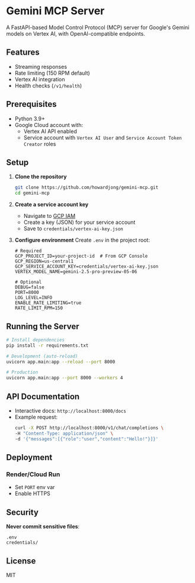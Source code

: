 # Gemini MCP Server

A FastAPI-based Model Control Protocol (MCP) server for Google's Gemini models on Vertex AI, with OpenAI-compatible endpoints.

## Features
- Streaming responses
- Rate limiting (150 RPM default)
- Vertex AI integration
- Health checks (`/v1/health`)

## Prerequisites
- Python 3.9+
- Google Cloud account with:
  - Vertex AI API enabled
  - Service account with `Vertex AI User` and `Service Account Token Creator` roles

## Setup
1. **Clone the repository**
   ```bash
   git clone https://github.com/howardjong/gemini-mcp.git
   cd gemini-mcp
   ```

2. **Create a service account key**
   - Navigate to [GCP IAM](https://console.cloud.google.com/iam-admin/serviceaccounts)
   - Create a key (JSON) for your service account
   - Save to `credentials/vertex-ai-key.json`

3. **Configure environment**
   Create `.env` in the project root:
   ```env
   # Required
   GCP_PROJECT_ID=your-project-id  # From GCP Console
   GCP_REGION=us-central1
   GCP_SERVICE_ACCOUNT_KEY=credentials/vertex-ai-key.json
   VERTEX_MODEL_NAME=gemini-2.5-pro-preview-05-06
   
   # Optional
   DEBUG=false
   PORT=8000
   LOG_LEVEL=INFO
   ENABLE_RATE_LIMITING=true
   RATE_LIMIT_RPM=150
   ```

## Running the Server
```bash
# Install dependencies
pip install -r requirements.txt

# Development (auto-reload)
uvicorn app.main:app --reload --port 8000

# Production
uvicorn app.main:app --port 8000 --workers 4
```

## API Documentation
- Interactive docs: `http://localhost:8000/docs`
- Example request:
  ```bash
  curl -X POST http://localhost:8000/v1/chat/completions \
  -H "Content-Type: application/json" \
  -d '{"messages":[{"role":"user","content":"Hello!"}]}'
  ```

## Deployment
### Render/Cloud Run
- Set `PORT` env var
- Enable HTTPS

## Security
 **Never commit sensitive files**:
```.gitignore
.env
credentials/
```

## License
MIT